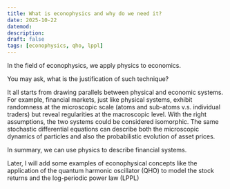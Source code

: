```yaml
---
title: What is econophysics and why do we need it?
date: 2025-10-22
datemod:
description:
draft: false
tags: [econophysics, qho, lppl]
---
```

In the field of econophysics, we apply physics to economics.

You may ask, what is the justification of such technique?

It all starts from drawing parallels between physical and economic systems. For example, financial markets, just like physical systems, exhibit randomness at the microscopic scale (atoms and sub-atoms v.s. individual traders) but reveal regularities at the macroscopic level. With the right assumptions, the two systems could be considered isomorphic. The same stochastic differential equations can describe both the microscopic dynamics of particles and also the probabilistic evolution of asset prices.

In summary, we can use physics to describe financial systems.

Later, I will add some examples of econophysical concepts like the application of the quantum harmonic oscillator (QHO) to model the stock returns and the log-periodic power law (LPPL)